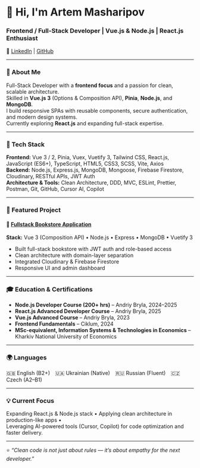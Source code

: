 # 👋 Hi, I'm **Artem Masharipov**
### Frontend / Full-Stack Developer | Vue.js & Node.js | React.js Enthusiast  


🔗 [LinkedIn](https://linkedin.com/in/artem-masharipov) | [GitHub](https://github.com/ArtemMasharipov)

---

### 🧭 About Me
Full-Stack Developer with a **frontend focus** and a passion for clean, scalable architecture.  
Skilled in **Vue.js 3** (Options & Composition API), **Pinia**, **Node.js**, and **MongoDB**.  
I build responsive SPAs with reusable components, secure authentication, and modern design systems.  
Currently exploring **React.js** and expanding full-stack expertise.  

---

### 🧠 Tech Stack
**Frontend:** Vue 3 / 2, Pinia, Vuex, Vuetify 3, Tailwind CSS, React.js, JavaScript (ES6+), TypeScript, HTML5, CSS3, SCSS, Vite, Axios  
**Backend:** Node.js, Express.js, MongoDB, Mongoose, Firebase Firestore, Cloudinary, RESTful APIs, JWT Auth  
**Architecture & Tools:** Clean Architecture, DDD, MVC, ESLint, Prettier, Postman, Git, GitHub, Cursor AI, Copilot  

---

### 🚀 Featured Project
#### 🏪 [Fullstack Bookstore Application](https://github.com/ArtemMasharipov/fullstack-bookstore-app)
**Stack:** Vue 3 (Composition API) • Node.js • Express • MongoDB • Vuetify 3  
- Built full-stack bookstore with JWT auth and role-based access  
- Clean architecture with domain-layer separation  
- Integrated Cloudinary & Firebase Firestore  
- Responsive UI and admin dashboard  

---

### 🎓 Education & Certifications
- **Node.js Developer Course (200+ hrs)** – Andriy Bryla, 2024–2025  
- **React.js Advanced Developer Course** – Andriy Bryla, 2025  
- **Vue.js Advanced Course** – Andriy Bryla, 2023  
- **Frontend Fundamentals** – Ciklum, 2024  
- **MSc-equivalent, Information Systems & Technologies in Economics** – Kharkiv National University of Economics  

---

### 🌍 Languages
🇬🇧 English (B2+) 🇺🇦 Ukrainian (Native) 🇷🇺 Russian (Fluent) 🇨🇿 Czech (A2–B1)

---

### 💡 Current Focus
Expanding React.js & Node.js stack • Applying clean architecture in production-like apps •  
Leveraging AI-powered tools (Cursor, Copilot) for code optimization and faster delivery.

---

⭐️ *“Clean code is not just about rules — it’s about empathy for the next developer.”*
